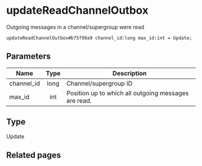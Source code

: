 # updateReadChannelOutbox
Outgoing messages in a channel/supergroup were read

```
updateReadChannelOutbox#b75f99a9 channel_id:long max_id:int = Update;
```

## Parameters
| Name | Type | Description |
| ---- | :----: | ----------- |
| channel_id | long | Channel/supergroup ID |
| max_id | int | Position up to which all outgoing messages are read. |


## Type
Update

## Related pages
